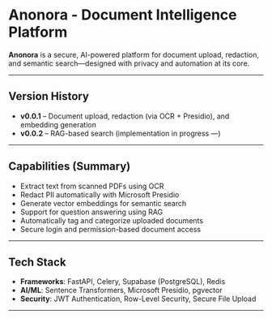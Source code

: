 # Anonora - Document Intelligence Platform

**Anonora** is a secure, AI-powered platform for document upload, redaction, and semantic search—designed with privacy and automation at its core.

---

## Version History

- **v0.0.1** – Document upload, redaction (via OCR + Presidio), and embedding generation
- **v0.0.2** – RAG-based search (implementation in progress —)

---

## Capabilities (Summary)

- Extract text from scanned PDFs using OCR  
- Redact PII automatically with Microsoft Presidio  
- Generate vector embeddings for semantic search  
- Support for question answering using RAG   
- Automatically tag and categorize uploaded documents  
- Secure login and permission-based document access  

---

## Tech Stack

- **Frameworks**: FastAPI, Celery, Supabase (PostgreSQL), Redis  
- **AI/ML**: Sentence Transformers, Microsoft Presidio, pgvector  
- **Security**: JWT Authentication, Row-Level Security, Secure File Upload  

---



